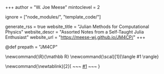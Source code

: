 <!--
Add here global page variables to use throughout your website.
-->
+++
author = "W. Joe Meese"
mintoclevel = 2

ignore = ["node_modules/", "template_code/"]

generate_rss = true
website_title = "Julian Methods for Computational Physics"
website_descr = "Assorted Notes from a Self-Taught Julia Enthusiast"
website_url   = "https://meese-wj.github.io/JM4CP/"
+++

@def prepath = "JM4CP"

<!--
Add here global latex commands to use throughout your pages.
-->
\newcommand{\R}{\mathbb R}
\newcommand{\scal}[1]{\langle #1 \rangle}

\newcommand{\newtablink}[2]{
    ~~~
    <a href="#2" target="_blank">#1</a>
    ~~~
}